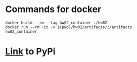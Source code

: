 # Commands for docker
```
docker build --rm --tag hw02_container ./hw02
docker run --rm -it -v $(pwd)/hw02/artifacts/:/artifacts hw02_container
```

# [Link](https://test.pypi.org/project/visualization-ast-usoltsev/) to PyPi
